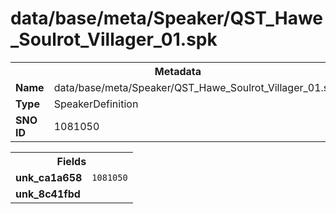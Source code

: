 <h1>data/base/meta/Speaker/QST_Hawe_Soulrot_Villager_01.spk</h1><table><tr><th colspan="100%">Metadata</th></tr><tr><td><b>Name</b></td><td>data/base/meta/Speaker/QST_Hawe_Soulrot_Villager_01.spk</td></tr><tr><td><b>Type</b></td><td>SpeakerDefinition</td></tr><tr><td><b>SNO ID</b></td><td>1081050</td></tr></table>

<table><tr><th colspan="100%">Fields</th></tr><tr><td><b>unk_ca1a658</b></td><td><code>1081050</code></td></tr><tr><td><b>unk_8c41fbd</b></td><td></td></tr></table>

